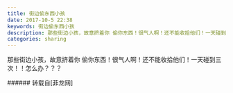 ```yaml
---
title: 街边偷东西小孩
date: 2017-10-5 22:38
keywords: 街边偷东西小孩
description: 那些街边小孩，故意挤着你 偷你东西！很气人啊！还不能收拾他们！一天碰到三次！！怎么办？？？
categories: sharing
---
```

<td class="t_f" id="postmessage_915715">

那些街边小孩，故意挤着你 偷你东西！很气人啊！还不能收拾他们！一天碰到三次！<img alt="" border="0" class="zoom" data-cf-modified-48192508ddb9ab6653b65be3-="" file="http://www.flw.ph//mobcent//app/data/phiz/default/33.png" id="aimg_t4Jia" lazyloadthumb="1" onclick="" onmouseover="" src="http://www.flw.ph//mobcent//app/data/phiz/default/33.png"/>！怎么办？？？<br/>
</td>
###### 转载自[菲龙网]